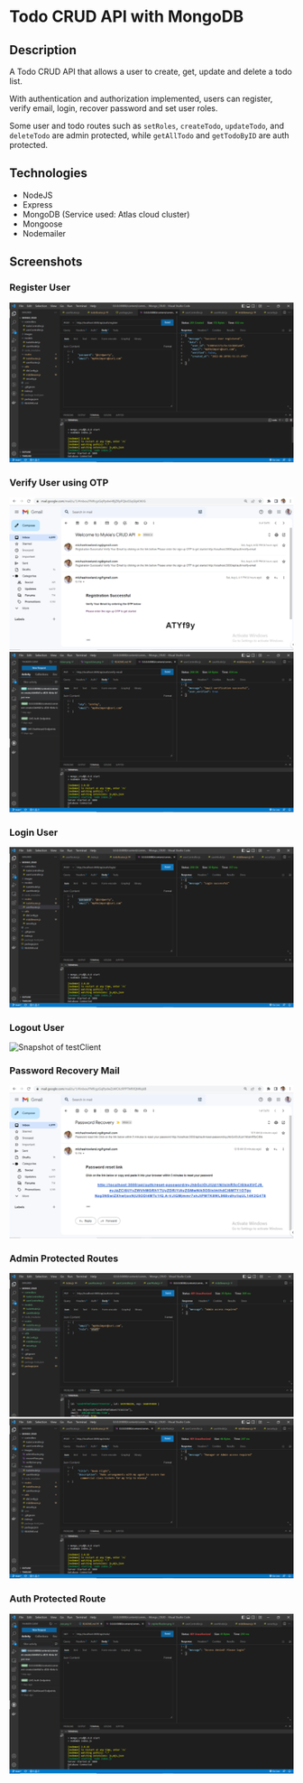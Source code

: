 # Todo CRUD API with MongoDB

## Description

A Todo CRUD API that allows a user to create, get, update and delete a todo list.

With authentication and authorization implemented, users can register, verify email, login, recover password and set user roles.

Some user and todo routes such as `setRoles`, `createTodo`, `updateTodo`, and `deleteTodo` are admin protected, while `getAllTodo` and 
`getTodoByID` are auth protected.


## Technologies

* NodeJS
* Express
* MongoDB (Service used: Atlas cloud cluster)
* Mongoose
* Nodemailer

## Screenshots

### Register User

![Snapshot of testClient](./images/RegisterUser.png)

### Verify User using OTP

![Snapshot of mail received](./images/verifyUser.png)
![Snapshot of testClient](./images/otpVerification.png)

### Login User

![Snapshot of testClient](./images/loginUser.png)

### Logout User

![Snapshot of testClient](./images/logoutUser.png.png)

### Password Recovery Mail

![Snapshot of mail received](./images/recoverPass.png)

### Admin Protected Routes

![Snapshot of testClient](./images/adminRoute.png)
![Snapshot of testClient](./images/managerRoute.png)


### Auth Protected Route

![Snapshot of testClient](./images/authProtected.png)